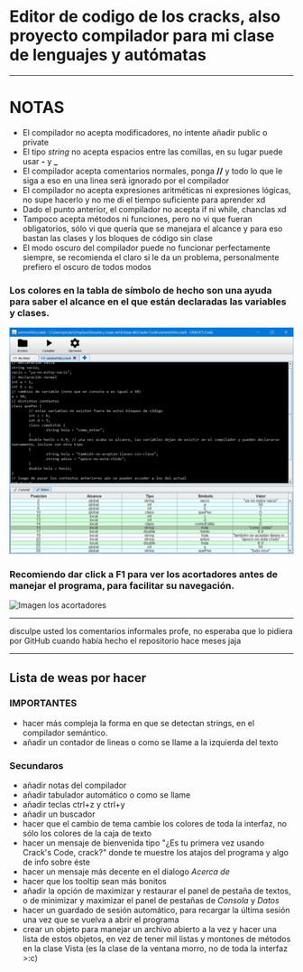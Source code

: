 # Editor de codigo de los cracks, also proyecto compilador para mi clase de lenguajes y autómatas
--------------------------------
# NOTAS
- El compilador no acepta modificadores, no intente añadir public o private
- El tipo <i>string</i> no acepta espacios entre las comillas, en su lugar puede usar <b>-</b> y <b>_</b>
- El compilador acepta comentarios normales, ponga <b>//</b> y todo lo que le siga a eso en una linea será ignorado por el compilador
- El compilador no acepta expresiones aritméticas ni expresiones lógicas, no supe hacerlo y no me di el tiempo suficiente para aprender xd
- Dado el punto anterior, el compilador no acepta if ni while, chanclas xd
- Tampoco acepta métodos ni funciones, pero no vi que fueran obligatorios, sólo vi que quería que se manejara el alcance y para eso bastan las clases y los bloques de código sin clase
- El modo oscuro del compilador puede no funcionar perfectamente siempre, se recomienda el claro si le da un problema, personalmente prefiero el oscuro de todos modos

### Los colores en la tabla de símbolo de hecho son una ayuda para saber el alcance en el que están declaradas las variables y clases.
![Imagen del camino feliz](/img/caminoFeliz.png)


### Recomiendo dar click a F1 para ver los acortadores antes de manejar el programa, para facilitar su navegación.
![Imagen los acortadores](/img/ayuda.png)


---------------------------------------
disculpe usted los comentarios informales profe, no esperaba que lo pidiera por GitHub cuando había hecho el repositorio hace meses jaja


-----------------------------------
## Lista de weas por hacer
### IMPORTANTES
- hacer más compleja la forma en que se detectan strings, en el compilador semántico.
- añadir un contador de lineas o como se llame a la izquierda del texto
### Secundaros
- añadir notas del compilador
- añadir tabulador automático o como se llame
- añadir teclas ctrl+z y ctrl+y
- añadir un buscador
- hacer que el cambio de tema cambie los colores de toda la interfaz, no sólo los colores de la caja de texto
- hacer un mensaje de bienvenida tipo "¿Es tu primera vez usando Crack's Code, crack?" donde te muestre los atajos del programa y algo de info sobre éste
- hacer un mensaje más decente en el dialogo <i>Acerca de</i>
- hacer que los tooltip	sean más bonitos
- añadir la opción de maximizar y restaurar el panel de pestaña de textos, o de minimizar y maximizar el panel de pestañas de <i>Consola</i> y <i>Datos</i>
- hacer un guardado de sesión automático, para recargar la última sesión una vez que se vuelva a abrir el programa
- crear un objeto para manejar un archivo abierto a la vez y hacer una lista de estos objetos, en vez de tener mil listas y montones de métodos en la clase Vista (es la clase de la ventana morro, no de toda la interfaz >:c)